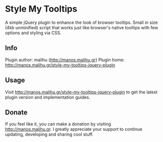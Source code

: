 # Style My Tooltips

A simple jQuery plugin to enhance the look of browser tooltips. Small in size (4kb unminified) script that works just like browser's native tooltips with few options and styling via CSS.

## Info

Plugin author: malihu (http://manos.malihu.gr)
Plugin home: http://manos.malihu.gr/style-my-tooltips-jquery-plugin

## Usage

Visit http://manos.malihu.gr/style-my-tooltips-jquery-plugin to get the latest plugin version and implementation guides. 

## Donate

If you feel like it, you can make a donation by visiting http://manos.malihu.gr. I greatly appreciate your support to continue updating, developing and sharing cool stuff.